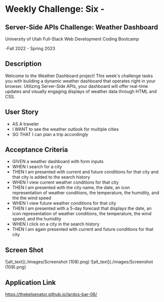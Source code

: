# Weekly Challenge: Six -

## Server-Side APIs Challenge: Weather Dashboard

University of Utah
Full-Stack Web Development Coding Bootcamp

-Fall 2022 - Spring 2023

## Description

  Welcome to the Weather Dashboard project! This week's challenge tasks you with building a dynamic weather dashboard that operates right in your browser. Utilizing Server-Side APIs, your dashboard will offer real-time updates and visually engaging displays of weather data through HTML and CSS.

## User Story

  * AS A traveler
  * I WANT to see the weather outlook for multiple cities
  * SO THAT I can plan a trip accordingly

## Acceptance Criteria 

  * GIVEN a weather dashboard with form inputs
  * WHEN I search for a city
  * THEN I am presented with current and future conditions for that city  and that city is added to the search history
  * WHEN I view current weather conditions for that city
  * THEN I am presented with the city name, the date, an icon representation of weather conditions, the temperature, the humidity, and the the wind speed
  * WHEN I view future weather conditions for that city
  * THEN I am presented with a 5-day forecast that displays the date, an icon representation of weather conditions, the temperature, the wind speed, and the humidity
  * WHEN I click on a city in the search history
  * THEN I am again presented with current and future conditions for that city

## Screen Shot

![alt_text](./images/Screenshot (108).png)
![alt_text](./images/Screenshot (109).png)

## Application Link

https://thekelsenator.github.io/lardos-bar-06/